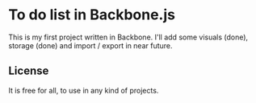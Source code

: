To do list in Backbone.js
=========================

This is my first project written in Backbone.
I'll add some visuals (done), storage (done) and import / export in near future.

License
-------
It is free for all, to use in any kind of projects.
